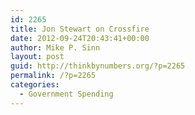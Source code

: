 ```yaml
---
id: 2265
title: Jon Stewart on Crossfire
date: 2012-09-24T20:43:41+00:00
author: Mike P. Sinn
layout: post
guid: http://thinkbynumbers.org/?p=2265
permalink: /?p=2265
categories:
  - Government Spending
---
```

<span class="embed-youtube" style="text-align:center; display: block;"></span>
